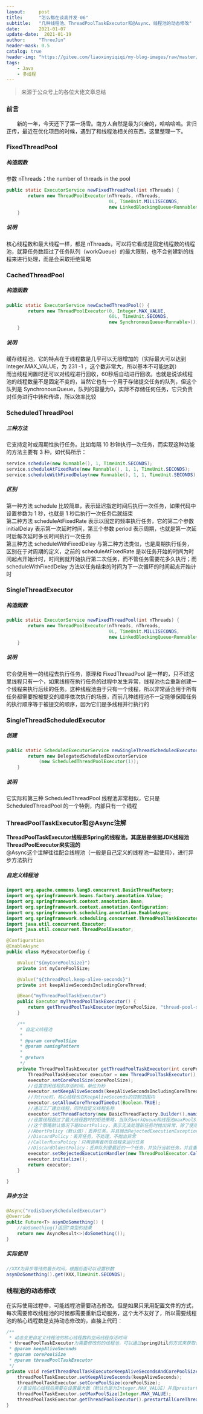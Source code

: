 ```yaml
---
layout:     post
title:      "怎么都在谈高并发-06"
subtitle:   "几种线程池、ThreadPoolTaskExecutor和@Async、线程池的动态修改"
date:       2021-01-07
update-date:  2021-01-19
author:     "ThreeJin"
header-mask: 0.5
catalog: true
header-img: "https://gitee.com/liaoxinyiqiqi/my-blog-images/raw/master/img/threadpool.jpg"
tags:
    - Java
    - 多线程
---
```

> 来源于公众号上的各位大佬文章总结

### 前言
&emsp;&emsp;新的一年，今天还下了第一场雪。南方人自然是最为兴奋的，哈哈哈哈。言归正传，最近在优化项目的时候，遇到了和线程池相关的东西，这里整理一下。

### FixedThreadPool
##### 构造函数
参数 nThreads：the number of threads in the pool  
```java
public static ExecutorService newFixedThreadPool(int nThreads) {
        return new ThreadPoolExecutor(nThreads, nThreads,
                                      0L, TimeUnit.MILLISECONDS,
                                      new LinkedBlockingQueue<Runnable>());
    }
```
##### 说明
核心线程数和最大线程一样，都是 nThreads，可以将它看成是固定线程数的线程池，就算任务数超过了任务队列（workQueue）的最大限制，也不会创建新的线程来进行处理，而是会采取拒绝策略  

### CachedThreadPool
##### 构造函数
```java
public static ExecutorService newCachedThreadPool() {
        return new ThreadPoolExecutor(0, Integer.MAX_VALUE,
                                      60L, TimeUnit.SECONDS,
                                      new SynchronousQueue<Runnable>());
    }
```
##### 说明
缓存线程池，它的特点在于线程数是几乎可以无限增加的（实际最大可以达到 Integer.MAX_VALUE，为 231 -1 ，这个数非常大，所以基本不可能达到）  
而当线程闲置时还可以对线程进行回收，60秒后自动进行回收。也就是说该线程池的线程数量不是固定不变的，当然它也有一个用于存储提交任务的队列，但这个队列是 SynchronousQueue，队列的容量为0，实际不存储任何任务，它只负责对任务进行中转和传递，所以效率比较  

### ScheduledThreadPool
##### 三种方法
它支持定时或周期性执行任务。比如每隔 10 秒钟执行一次任务，而实现这种功能的方法主要有 3 种，如代码所示：    
```java
service.schedule(new Runnable(), 1, TimeUnit.SECONDS);
service.scheduleAtFixedRate(new Runnable(), 1, 1, TimeUnit.SECONDS);
service.scheduleWithFixedDelay(new Runnable(), 1, 1, TimeUnit.SECONDS);
```

##### 区别 
第一种方法 schedule 比较简单，表示延迟指定时间后执行一次任务，如果代码中设置参数为 1 秒，也就是 1 秒后执行一次任务后就结束  
第二种方法 scheduleAtFixedRate 表示以固定的频率执行任务，它的第二个参数 initialDelay 表示第一次延时时间，第三个参数 period 表示周期，也就是第一次延时后每次延时多长时间执行一次任务  
第三种方法 scheduleWithFixedDelay 与第二种方法类似，也是周期执行任务，区别在于对周期的定义，之前的 scheduleAtFixedRate 是以任务开始的时间为时间起点开始计时，时间到就开始执行第二次任务，而不管任务需要花多久执行；而 scheduleWithFixedDelay 方法以任务结束的时间为下一次循环的时间起点开始计时  


### SingleThreadExecutor
##### 构造函数

```java
public static ExecutorService newFixedThreadPool(int nThreads) {
        return new ThreadPoolExecutor(nThreads, nThreads,
                                      0L, TimeUnit.MILLISECONDS,
                                      new LinkedBlockingQueue<Runnable>());
    }
```
##### 说明
它会使用唯一的线程去执行任务，原理和 FixedThreadPool 是一样的，只不过这里线程只有一个，如果线程在执行任务的过程中发生异常，线程池也会重新创建一个线程来执行后续的任务。这种线程池由于只有一个线程，所以非常适合用于所有任务都需要按被提交的顺序依次执行的场景，而前几种线程池不一定能够保障任务的执行顺序等于被提交的顺序，因为它们是多线程并行执行的  

### SingleThreadScheduledExecutor
##### 创建

```java
public static ScheduledExecutorService newSingleThreadScheduledExecutor() {
        return new DelegatedScheduledExecutorService
            (new ScheduledThreadPoolExecutor(1));
    }
```
##### 说明
它实际和第三种 ScheduledThreadPool 线程池非常相似，它只是 ScheduledThreadPool 的一个特例，内部只有一个线程  

### ThreadPoolTaskExecutor和@Async注解
**ThreadPoolTaskExecutor线程是Spring的线程池，其底层是依据JDK线程池ThreadPoolExecutor来实现的**  
@Async这个注解往往配合线程池（一般是自己定义的线程池一起使用），进行异步方法执行  

##### 自定义线程池
```java
import org.apache.commons.lang3.concurrent.BasicThreadFactory;
import org.springframework.beans.factory.annotation.Value;
import org.springframework.context.annotation.Bean;
import org.springframework.context.annotation.Configuration;
import org.springframework.scheduling.annotation.EnableAsync;
import org.springframework.scheduling.concurrent.ThreadPoolTaskExecutor;
import java.util.concurrent.Executor;
import java.util.concurrent.ThreadPoolExecutor;

@Configuration
@EnableAsync
public class MyExecutorConfig {

    @Value("${myCorePoolSize}")
    private int myCorePoolSize;

    @Value("${threadPool.keep-alive-seconds}")
    private int keepAliveSecondsIncludingCoreThread;

    @Bean("myThreadPoolTaskExecutor")
    public Executor myThreadPoolTaskExecutor() {
        return getThreadPoolTaskExecutor(myCorePoolSize, "thread-pool-xxx-%d");
    }

    /**
     * 自定义线程池
     *
     * @param corePoolSize
     * @param namingPattern
     *
     * @return
     */
    private ThreadPoolTaskExecutor getThreadPoolTaskExecutor(int corePoolSize, String namingPattern) {
        ThreadPoolTaskExecutor executor = new ThreadPoolTaskExecutor();
        executor.setCorePoolSize(corePoolSize);
        //设置空闲线程的存活时间，单位为秒
        executor.setKeepAliveSeconds(keepAliveSecondsIncludingCoreThread);
        //为true时，核心线程也在KeepAliveSeconds的控制范围内
        executor.setAllowCoreThreadTimeOut(Boolean.TRUE);
        //通过工厂建立线程，同时自定义线程名称
        executor.setThreadFactory(new BasicThreadFactory.Builder().namingPattern(namingPattern).daemon(true).build());
        //设置线程超过了最大线程数时的拒绝策略，当队列workQueue和线程池maxPoolSize都满了，说明线程池处于饱和状态，那么必须采取一种策略处理提交的新任务。
        //这个策略默认情况下是AbortPolicy，表示无法处理新任务时抛出异常，除了使用官方的几个策略外，也可以根据实际业务需求类实现RejectedExecutionHandler接口实现自己的处理策略
        //AbortPolicy（默认值）：丢弃任务，并且抛出RejectedExecutionException异常
        //DiscardPolicy：丢弃任务，不处理，不抛出异常
        //CallerRunsPolicy：只用调用者所在线程来运行任务
        //DiscardOldestPolicy：丢弃队列里最近的一个任务，并执行当前任务，并且重复该操作
        executor.setRejectedExecutionHandler(new ThreadPoolExecutor.CallerRunsPolicy());
        executor.initialize();
        return executor;
    }

}
```

##### 异步方法
```java
@Async("redisQueryScheduledExecutor")
@Override
public Future<T> asynDoSomething() {
    //doSomething()返回T类型的结果
    return new AsyncResult<>(doSomething());
}
```

##### 实际使用
```java
//XXX为异步等待的最长时间，根据后面可以设置秒数
asynDoSomething().get(XXX,TimeUnit.SECONDS);
```

### 线程池的动态修改
在实际使用过程中，可能线程池需要动态修改。但是如果只采用配置文件的方式，每次需要修改线程池的时候都需要重新启动服务，这个太不友好了，所以需要线程池的核心线程数是支持动态修改的，直接上代码：  

```java
/**
 * 动态变更自定义线程池的核心线程数和空闲线程存活时间
 * threadPoolTaskExecutor为需要修改的的线程池，可以通过springUtil的方式来获取该线程池
 * @param keepAliveSeconds
 * @param corePoolSize
 * @param threadPoolTaskExecutor
 */
private void reSetThreadPoolTaskExecutorKeepAliveSecondsAndCorePoolSize(int keepAliveSeconds,int corePoolSize,ThreadPoolTaskExecutor threadPoolTaskExecutor) {
    threadPoolTaskExecutor.setKeepAliveSeconds(keepAliveSeconds);
    threadPoolTaskExecutor.setCorePoolSize(corePoolSize);
    //重设核心线程后需要在设置最大数（默认也是为Integer.MAX_VALUE）并且prestart
    threadPoolTaskExecutor.setMaxPoolSize(Integer.MAX_VALUE);
    threadPoolTaskExecutor.getThreadPoolExecutor().prestartAllCoreThreads();
}
```



